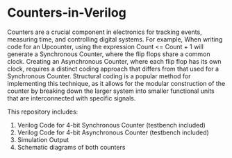 # Counters-in-Verilog
Counters are a crucial component in electronics for tracking events, measuring time, and controlling digital systems. For example, When writing code for an Upcounter, using the expression Count <= Count + 1 will generate a Synchronous Counter, where the flip flops share a common clock. Creating an Asynchronous Counter, where each flip flop has its own clock, requires a distinct coding approach that differs from that used for a Synchronous Counter. Structural coding is a popular method for implementing this technique, as it allows for the modular construction of the counter by breaking down the larger system into smaller functional units that are interconnected with specific signals. 

This repository includes:
1. Verilog Code for 4-bit Synchronous Counter (testbench included)
2. Verilog Code for 4-bit Asynchronous Counter (testbench included)
3. Simulation Output
4. Schematic diagrams of both counters
